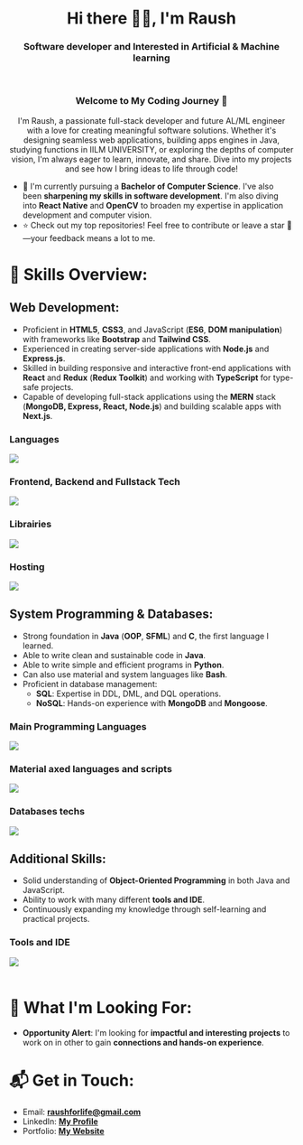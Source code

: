 <div align=center>
  <h1>Hi there 👋🏼, I'm Raush</h1>
  <h3>Software developer and Interested in Artificial & Machine learning </h3>
</div>

<br />

<div align="center"> <h3>Welcome to My Coding Journey 🚀</h3> <p>I'm Raush, a passionate full-stack developer and future AL/ML engineer with a love for creating meaningful software solutions. Whether it's designing seamless web applications, building apps engines in Java, studying functions in IILM UNIVERSITY, or exploring the depths of computer vision, I'm always eager to learn, innovate, and share. Dive into my projects and see how I bring ideas to life through code!</p> </div>

- 🚀 I'm currently pursuing a **Bachelor of Computer Science**. I've also been **sharpening my skills in software development**. I'm also diving into **React Native** and **OpenCV** to broaden my expertise in application development and computer vision.  
- ⭐ Check out my top repositories! Feel free to contribute or leave a star 💫—your feedback means a lot to me.

# 💪 Skills Overview:

## Web Development:

- Proficient in **HTML5**, **CSS3**, and JavaScript (**ES6**, **DOM manipulation**) with frameworks like **Bootstrap** and **Tailwind CSS**.  
- Experienced in creating server-side applications with **Node.js** and **Express.js**.  
- Skilled in building responsive and interactive front-end applications with **React** and **Redux** (**Redux Toolkit**) and working with **TypeScript** for type-safe projects.  
- Capable of developing full-stack applications using the **MERN** stack (**MongoDB, Express, React, Node.js**) and building scalable apps with **Next.js**.

### Languages

<div align="left">
    <img src="https://skillicons.dev/icons?i=html,css,js,ts&perline=8" />
</div>

### Frontend, Backend and Fullstack Tech

<div align="left">
    <img src="https://skillicons.dev/icons?i=tailwind,bootstrap,react,vue,nodejs,express,nextjs,&perline=8" />
</div>

### Librairies

<div align="left">
    <img src="https://skillicons.dev/icons?i=materialui,vite,redux,&perline=8" />
</div>

### Hosting

<div align="left">
    <img src="https://skillicons.dev/icons?i=vercel,render&perline=8" />
</div>



## System Programming & Databases:

- Strong foundation in **Java** (**OOP**, **SFML**) and **C**, the first language I learned. 
- Able to write clean and sustainable code in **Java**.
- Able to write simple and efficient programs in **Python**.
- Can also use material and system languages like **Bash**.
- Proficient in database management:
  - **SQL**: Expertise in DDL, DML, and DQL operations.  
  - **NoSQL**: Hands-on experience with **MongoDB** and **Mongoose**.  

### Main Programming Languages

<div align="left">
    <img src="https://skillicons.dev/icons?i=c,javascript,java,py,&perline=8" />
</div>

### Material axed languages and scripts

<div align="left">
    <img src="https://skillicons.dev/icons?i=bash&perline=6" />
</div>

### Databases techs

<div align="left">
    <img src="https://skillicons.dev/icons?i=mysql,mongodb,postman&perline=8" />
</div>



## Additional Skills:

- Solid understanding of **Object-Oriented Programming** in both Java and JavaScript.
- Ability to work with many different **tools and IDE**.
- Continuously expanding my knowledge through self-learning and practical projects.

### Tools and IDE

<div align="left">
    <img src="https://skillicons.dev/icons?i=github,git,npm,vscode,pycharm,&perline=8" />
</div>

<br />

# 🌟 What I'm Looking For:
- **Opportunity Alert**: I'm looking for **impactful and interesting projects** to work on in other to gain **connections and hands-on experience**.  


# 📬 Get in Touch:
- Email: **[raushforlife@gmail.com](mailto:josuesmjr.mongan@gmail.com)**  
- LinkedIn: **[My Profile](https://www.linkedin.com/in/raushan-kumar-b2a960216/)**
- Portfolio: **[My Website](/)**


<br />



